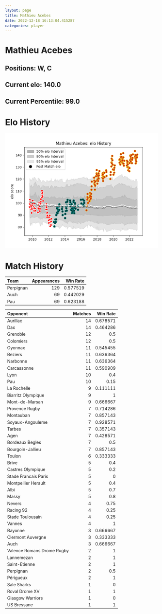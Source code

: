 ```yaml
---  
layout: page  
title: Mathieu Acebes  
date: 2022-12-18 16:13:04.415287  
categories: player  
---
```

# Mathieu Acebes

## Positions: W, C

## Current elo: 140.0

## Current Percentile: 99.0

# Elo History


![elo history](history_MathieuAcebes.png)
# Match History


| Team      |   Appearances |   Win Rate |
|:----------|--------------:|-----------:|
| Perpignan |           129 |   0.577519 |
| Auch      |            69 |   0.442029 |
| Pau       |            69 |   0.623188 |

| Opponent                   |   Matches |   Win Rate |
|:---------------------------|----------:|-----------:|
| Aurillac                   |        14 |   0.678571 |
| Dax                        |        14 |   0.464286 |
| Grenoble                   |        12 |   0.5      |
| Colomiers                  |        12 |   0.5      |
| Oyonnax                    |        11 |   0.545455 |
| Beziers                    |        11 |   0.636364 |
| Narbonne                   |        11 |   0.636364 |
| Carcassonne                |        11 |   0.590909 |
| Lyon                       |        10 |   0.4      |
| Pau                        |        10 |   0.15     |
| La Rochelle                |         9 |   0.111111 |
| Biarritz Olympique         |         9 |   1        |
| Mont-de-Marsan             |         9 |   0.666667 |
| Provence Rugby             |         7 |   0.714286 |
| Montauban                  |         7 |   0.857143 |
| Soyaux-Angouleme           |         7 |   0.928571 |
| Tarbes                     |         7 |   0.357143 |
| Agen                       |         7 |   0.428571 |
| Bordeaux Begles            |         7 |   0.5      |
| Bourgoin-Jallieu           |         7 |   0.857143 |
| Toulon                     |         6 |   0.333333 |
| Brive                      |         5 |   0.4      |
| Castres Olympique          |         5 |   0.2      |
| Stade Francais Paris       |         5 |   0        |
| Montpellier Herault        |         5 |   0.4      |
| Albi                       |         5 |   0.7      |
| Massy                      |         5 |   0.8      |
| Nevers                     |         4 |   0.75     |
| Racing 92                  |         4 |   0.25     |
| Stade Toulousain           |         4 |   0.25     |
| Vannes                     |         4 |   1        |
| Bayonne                    |         3 |   0.666667 |
| Clermont Auvergne          |         3 |   0.333333 |
| Auch                       |         3 |   0.666667 |
| Valence Romans Drome Rugby |         2 |   1        |
| Lannemezan                 |         2 |   1        |
| Saint-Etienne              |         2 |   1        |
| Perpignan                  |         2 |   0.5      |
| Périgueux                  |         2 |   1        |
| Sale Sharks                |         1 |   0        |
| Roval Drome XV             |         1 |   1        |
| Glasgow Warriors           |         1 |   0        |
| US Bressane                |         1 |   1        |